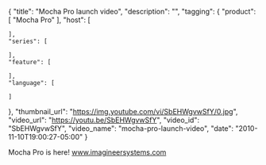 {
  "title": "Mocha Pro launch video",
  "description": "",
  "tagging": {
    "product": [
      "Mocha Pro"
    ],
    "host": [

    ],
    "series": [

    ],
    "feature": [

    ],
    "language": [

    ]
  },
  "thumbnail_url": "https://img.youtube.com/vi/SbEHWgvwSfY/0.jpg",
  "video_url": "https://youtu.be/SbEHWgvwSfY",
  "video_id": "SbEHWgvwSfY",
  "video_name": "mocha-pro-launch-video",
  "date": "2010-11-10T19:00:27-05:00"
}

Mocha Pro is here! www.imagineersystems.com


